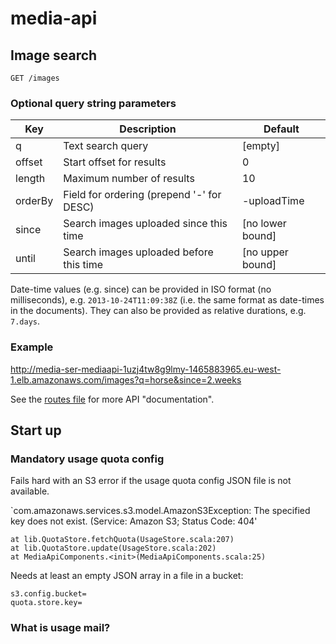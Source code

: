 # media-api

## Image search

    GET /images

### Optional query string parameters

| Key        | Description                               | Default          |
|------------|-------------------------------------------|------------------|
| q          | Text search query                         | [empty]
| offset     | Start offset for results                  | 0
| length     | Maximum number of results                 | 10
| orderBy    | Field for ordering (prepend '-' for DESC) | -uploadTime
| since      | Search images uploaded since this time    | [no lower bound]
| until      | Search images uploaded before this time   | [no upper bound]

Date-time values (e.g. since) can be provided in ISO format (no milliseconds), e.g. `2013-10-24T11:09:38Z` (i.e.
the same format as date-times in the documents). They can also be provided as relative durations, e.g. `7.days`.

### Example

http://media-ser-mediaapi-1uzj4tw8g9lmy-1465883965.eu-west-1.elb.amazonaws.com/images?q=horse&since=2.weeks

See the [routes file](https://github.com/guardian/media-service/blob/master/media-api/conf/routes) for more API
"documentation".



## Start up

### Mandatory usage quota config

Fails hard with an S3 error if the usage quota config JSON file is not available.

`com.amazonaws.services.s3.model.AmazonS3Exception: The specified key does not exist. (Service: Amazon S3; Status Code: 404'

```
at lib.QuotaStore.fetchQuota(UsageStore.scala:207)
at lib.QuotaStore.update(UsageStore.scala:202)
at MediaApiComponents.<init>(MediaApiComponents.scala:25)
```

Needs at least an empty JSON array in a file in a bucket:

```
s3.config.bucket=
quota.store.key=
```


### What is usage mail?
